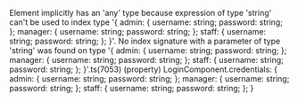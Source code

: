 Element implicitly has an 'any' type because expression of type 'string' can't be used to index type '{ admin: { username: string; password: string; }; manager: { username: string; password: string; }; staff: { username: string; password: string; }; }'.
  No index signature with a parameter of type 'string' was found on type '{ admin: { username: string; password: string; }; manager: { username: string; password: string; }; staff: { username: string; password: string; }; }'.ts(7053)
(property) LoginComponent.credentials: {
    admin: {
        username: string;
        password: string;
    };
    manager: {
        username: string;
        password: string;
    };
    staff: {
        username: string;
        password: string;
    };
}
